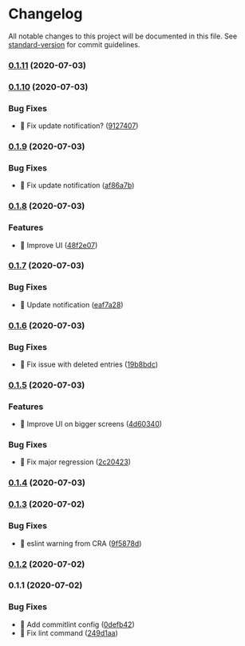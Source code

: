 # Changelog

All notable changes to this project will be documented in this file. See [standard-version](https://github.com/conventional-changelog/standard-version) for commit guidelines.

### [0.1.11](https://github.com/pierrecholhot/dayscounter.app/compare/v0.1.10...v0.1.11) (2020-07-03)

### [0.1.10](https://github.com/pierrecholhot/dayscounter.app/compare/v0.1.9...v0.1.10) (2020-07-03)


### Bug Fixes

* 🐛 Fix update notification? ([9127407](https://github.com/pierrecholhot/dayscounter.app/commit/912740700e98d11dd3f92c8f5807bdfa00d259f5))

### [0.1.9](https://github.com/pierrecholhot/dayscounter.app/compare/v0.1.8...v0.1.9) (2020-07-03)


### Bug Fixes

* 🐛 Fix update notification ([af86a7b](https://github.com/pierrecholhot/dayscounter.app/commit/af86a7bef7a7a016e4415cc0a1d04141559ef0f0))

### [0.1.8](https://github.com/pierrecholhot/dayscounter.app/compare/v0.1.7...v0.1.8) (2020-07-03)


### Features

* 🎸 Improve UI ([48f2e07](https://github.com/pierrecholhot/dayscounter.app/commit/48f2e07054b07c250c9bd6269a1c9404ec1b0fdf))

### [0.1.7](https://github.com/pierrecholhot/dayscounter.app/compare/v0.1.6...v0.1.7) (2020-07-03)


### Bug Fixes

* 🐛 Update notification ([eaf7a28](https://github.com/pierrecholhot/dayscounter.app/commit/eaf7a28e0fa03b4bd4e1d9bd90fe0cf681f8ab2e))

### [0.1.6](https://github.com/pierrecholhot/dayscounter.app/compare/v0.1.5...v0.1.6) (2020-07-03)


### Bug Fixes

* 🐛 Fix issue with deleted entries ([19b8bdc](https://github.com/pierrecholhot/dayscounter.app/commit/19b8bdcbd5f77e2099dcd58772b73326d4be36b9))

### [0.1.5](https://github.com/pierrecholhot/dayscounter.app/compare/v0.1.4...v0.1.5) (2020-07-03)


### Features

* 🎸 Improve UI on bigger screens ([4d60340](https://github.com/pierrecholhot/dayscounter.app/commit/4d60340566ef51b24facdeccf80a07a694fd159c))


### Bug Fixes

* 🐛 Fix major regression ([2c20423](https://github.com/pierrecholhot/dayscounter.app/commit/2c204239604debe2f0325458eb59e3587e91cdb7))

### [0.1.4](https://github.com/pierrecholhot/dayscounter.app/compare/v0.1.3...v0.1.4) (2020-07-03)

### [0.1.3](https://github.com/pierrecholhot/dayscounter.app/compare/v0.1.2...v0.1.3) (2020-07-02)


### Bug Fixes

* 🐛 eslint warning from CRA ([9f5878d](https://github.com/pierrecholhot/dayscounter.app/commit/9f5878d854cb02ad759f05d1463befa6acbd3b7e))

### [0.1.2](https://github.com/pierrecholhot/dayscounter.app/compare/v0.1.1...v0.1.2) (2020-07-02)

### 0.1.1 (2020-07-02)


### Bug Fixes

* 🐛 Add commitlint config ([0defb42](https://github.com/pierrecholhot/dayscounter.app/commit/0defb423ee5da268c3452594573405a2922a0822))
* 🐛 Fix lint command ([249d1aa](https://github.com/pierrecholhot/dayscounter.app/commit/249d1aa4733af48f142754dd067083674cb124f4))
